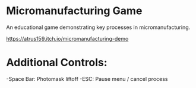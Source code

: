 # Micromanufacturing Game
An educational game demonstrating key processes in micromanufacturing.

https://atrus159.itch.io/micromanufacturing-demo

# Additional Controls:
-Space Bar: Photomask liftoff
-ESC: Pause menu / cancel process
